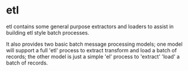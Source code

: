 # etl 

etl contains some general purpose extractors and loaders to assist in
building etl style batch processes.

It also provides two basic batch message processing models; one model
will support a full 'etl' process to extract transform and load a batch
of records; the other model is just a simple 'el' process to 'extract' 
'load' a batch of records.



